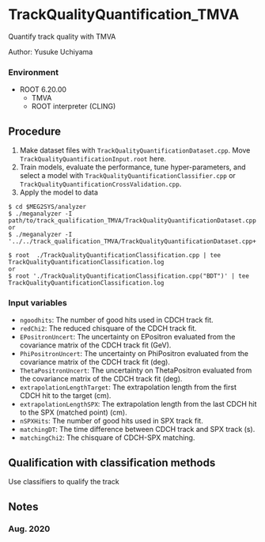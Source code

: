 # TrackQualityQuantification_TMVA
Quantify track quality with TMVA 

Author: Yusuke Uchiyama


### Environment ###
* ROOT 6.20.00
   * TMVA
   * ROOT interpreter (CLING)

## Procedure ##
1. Make dataset files with `TrackQualityQuantificationDataset.cpp`. Move `TrackQualityQuantificationInput.root` here.
2. Train models, evaluate the performance, tune hyper-parameters, and select a model 
   with `TrackQualityQuantificationClassifier.cpp`
    or `TrackQualityQuantificationCrossValidation.cpp`.
3. Apply the model to data

```console
$ cd $MEG2SYS/analyzer
$ ./meganalyzer -I path/to/track_qualification_TMVA/TrackQualityQuantificationDataset.cpp
or
$ ./meganalyzer -I '../../track_qualification_TMVA/TrackQualityQuantificationDataset.cpp+'
```

```console
$ root  ./TrackQualityQuantificationClassification.cpp | tee TrackQualityQuantificationClassification.log
or
$ root './TrackQualityQuantificationClassification.cpp("BDT")' | tee TrackQualityQuantificationClassification.log
```

### Input variables ###

* `ngoodhits`: The number of good hits used in CDCH track fit.
* `redChi2`: The reduced chisquare of the CDCH track fit.
* `EPositronUncert`: The uncertainty on EPositron evaluated from the covariance matrix of the CDCH track fit (GeV).
* `PhiPositronUncert`: The uncertainty on PhiPositron evaluated from the covariance matrix of the CDCH track fit (deg).
* `ThetaPositronUncert`: The uncertainty on ThetaPositron evaluated from the covariance matrix of the CDCH track fit (deg).
* `extrapolationLengthTarget`: The extrapolation length from the first CDCH hit to the target (cm).
* `extrapolationLengthSPX`: The extrapolation length from the last CDCH hit to the SPX (matched point) (cm).
* `nSPXHits`: The number of good hits used in SPX track fit.
* `matchingDT`: The time difference between CDCH track and SPX track (s). 
* `matchingChi2`: The chisquare of CDCH-SPX matching.

## Qualification with classification methods ##
Use classifiers to qualify the track


## Notes ##

### Aug. 2020 ###

